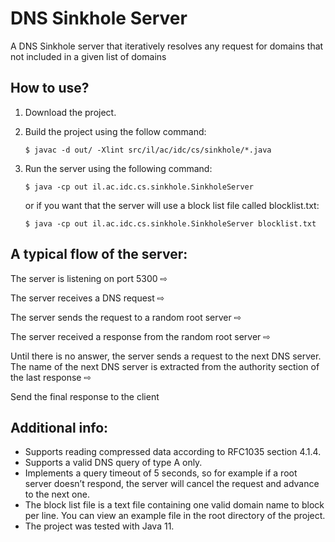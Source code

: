 # DNS Sinkhole Server
A DNS Sinkhole server that iteratively resolves any request for domains that not included in a given list of domains

## How to use?
1. Download the project.
2. Build the project using the follow command:

    ```$ javac -d out/ -Xlint src/il/ac/idc/cs/sinkhole/*.java```

3. Run the server using the following command:

    ```$ java -cp out il.ac.idc.cs.sinkhole.SinkholeServer```

    or if you want that the server will use a block list file called blocklist.txt:

    ```$ java -cp out il.ac.idc.cs.sinkhole.SinkholeServer blocklist.txt```

## A typical flow of the server:
The server is listening on port 5300 ⇨

The server receives a DNS request ⇨

The server sends the request to a random root server ⇨

The server received a response from the random root server ⇨

Until there is no answer, the server sends a request to the next DNS server. The name of the next DNS server is extracted from the authority section of the last response ⇨

Send the final response to the client

## Additional info:
* Supports reading compressed data according to RFC1035 section 4.1.4.
* Supports a valid DNS query of type A only.
* Implements a query timeout of 5 seconds, so for example if a root server doesn’t respond, the server will cancel the request and advance to the next one.
* The block list file is a text file containing one valid domain name to block per line. You can view an example file in the root directory of the project.
* The project was tested with Java 11.
